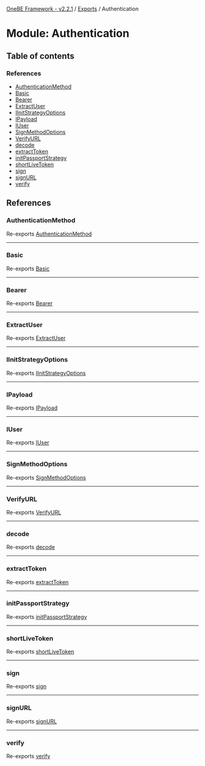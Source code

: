 [OneBE Framework - v2.2.1](../README.md) / [Exports](../modules.md) / Authentication

# Module: Authentication

## Table of contents

### References

- [AuthenticationMethod](Authentication.md#authenticationmethod)
- [Basic](Authentication.md#basic)
- [Bearer](Authentication.md#bearer)
- [ExtractUser](Authentication.md#extractuser)
- [IInitStrategyOptions](Authentication.md#iinitstrategyoptions)
- [IPayload](Authentication.md#ipayload)
- [IUser](Authentication.md#iuser)
- [SignMethodOptions](Authentication.md#signmethodoptions)
- [VerifyURL](Authentication.md#verifyurl)
- [decode](Authentication.md#decode)
- [extractToken](Authentication.md#extracttoken)
- [initPassportStrategy](Authentication.md#initpassportstrategy)
- [shortLiveToken](Authentication.md#shortlivetoken)
- [sign](Authentication.md#sign)
- [signURL](Authentication.md#signurl)
- [verify](Authentication.md#verify)

## References

### AuthenticationMethod

Re-exports [AuthenticationMethod](../enums/Authentication_AuthenticationMethod.AuthenticationMethod.md)

___

### Basic

Re-exports [Basic](Authentication_AuthDecorators.md#basic)

___

### Bearer

Re-exports [Bearer](Authentication_AuthDecorators.md#bearer)

___

### ExtractUser

Re-exports [ExtractUser](Authentication_AuthDecorators.md#extractuser)

___

### IInitStrategyOptions

Re-exports [IInitStrategyOptions](../interfaces/Authentication_Passport.IInitStrategyOptions.md)

___

### IPayload

Re-exports [IPayload](../interfaces/Authentication_IPayload.IPayload.md)

___

### IUser

Re-exports [IUser](../interfaces/Authentication_IUser.IUser.md)

___

### SignMethodOptions

Re-exports [SignMethodOptions](Authentication_AuthDecorators.md#signmethodoptions)

___

### VerifyURL

Re-exports [VerifyURL](Authentication_AuthDecorators.md#verifyurl)

___

### decode

Re-exports [decode](Authentication_JWT.md#decode)

___

### extractToken

Re-exports [extractToken](Authentication_JWT.md#extracttoken)

___

### initPassportStrategy

Re-exports [initPassportStrategy](Authentication_Passport.md#initpassportstrategy)

___

### shortLiveToken

Re-exports [shortLiveToken](Authentication_JWT.md#shortlivetoken)

___

### sign

Re-exports [sign](Authentication_JWT.md#sign)

___

### signURL

Re-exports [signURL](Authentication_AuthDecorators.md#signurl)

___

### verify

Re-exports [verify](Authentication_JWT.md#verify)
